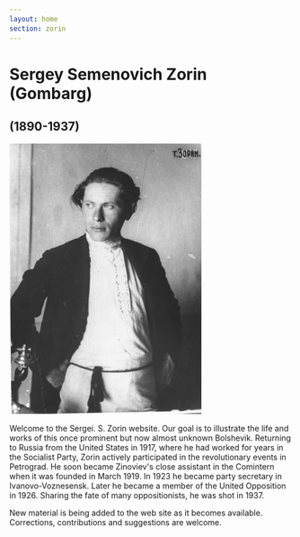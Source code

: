 ```yaml
---
layout: home
section: zorin
---
```


# Sergey Semenovich Zorin (Gombarg)
## (1890-1937)

![](Images/Photos/SSZ_Photo1_480.jpg "Zorin")

Welcome to the Sergei. S. Zorin website. Our goal is to illustrate the life and works of this once prominent but now almost unknown Bolshevik.
Returning to Russia from the United States in 1917, where he had worked for years in the Socialist Party, Zorin actively participated in the
revolutionary events in Petrograd. He soon became Zinoviev's close assistant in the Comintern when it was founded in March 1919.
In 1923 he became party secretary in Ivanovo-Voznesensk. Later he became a member of the United Opposition in 1926.
Sharing the fate of many oppositionists, he was shot in 1937.

New material is being added to the web site as it becomes available. Corrections, contributions and suggestions are welcome.
